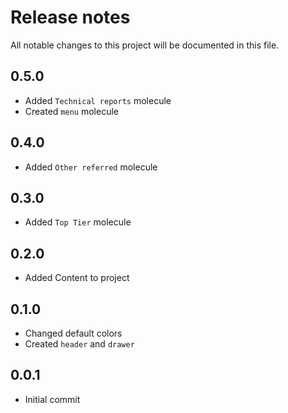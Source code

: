 # Release notes
All notable changes to this project will be documented in this file.

## 0.5.0
- Added `Technical reports` molecule
- Created `menu` molecule

## 0.4.0
- Added `Other referred` molecule

## 0.3.0
- Added `Top Tier` molecule

## 0.2.0
- Added Content to project

## 0.1.0
- Changed default colors
- Created `header` and `drawer`

## 0.0.1
- Initial commit
